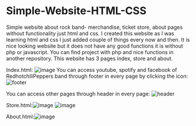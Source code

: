 # Simple-Website-HTML-CSS
Simple website about rock band- merchandise, ticket store, about pages without functionality just html and css. 
I created this website as I was learning html and css I just added couple of things every now and then. It is nice looking website but it does not have any good functions
it is without php or javascript. You can find project with php and nice functions in another repository. This website has 3 pages index, store and about.


Index.html:
![image](https://user-images.githubusercontent.com/92724870/172604826-8a09e2c6-b819-42d0-83a1-d6d4c821f3bc.png)
You can access youtube, spotify and facebook of RedhotchiliPeppers band through footer in every page by clicking the icon:
![footer](https://user-images.githubusercontent.com/92724870/172607019-03d133b8-5f27-4c77-8578-8259c32e869a.png)

You can access other pages through header in every page:
![header](https://user-images.githubusercontent.com/92724870/172607185-326752b5-53a6-403a-ae70-a23c14466926.png)


Store.html:![image](https://user-images.githubusercontent.com/92724870/172606076-e60acc82-1efa-45a9-bc06-48416786614b.png)
![image](https://user-images.githubusercontent.com/92724870/172606456-272f9be4-5839-4088-85bf-171063ffd5d8.png)

About.html:![image](https://user-images.githubusercontent.com/92724870/172606556-2d87be08-5324-48e4-9c1d-01a690037ee8.png)



